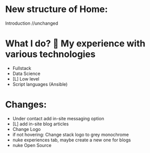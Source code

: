 # New structure of Home:
Introduction  //unchanged

# What I do?   My experience with various technologies
- Fullstack
- Data Science
- [L] Low level
- Script languages (Ansible)

# Changes:
- Under contact add in-site messaging option
- [L] add in-site blog articles
- Change Logo
- if not hovering: Change stack logo to grey monochrome
- nuke experiences tab, maybe create a new one for blogs
- nuke Open Source
